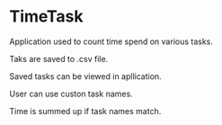 # TimeTask
Application used to count time spend on various tasks.

Taks are saved to .csv file.

Saved tasks can be viewed in apllication.


User can use custon task names.

Time is summed up if task names match.
